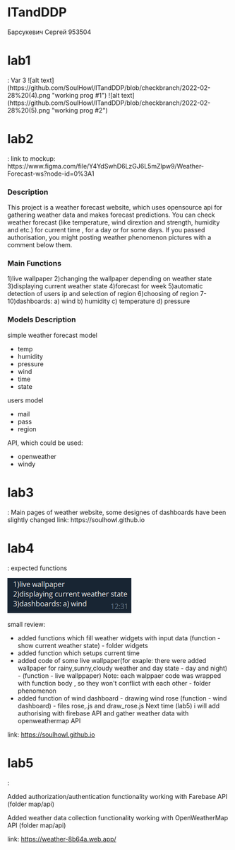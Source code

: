 # ITandDDP
Барсукевич Сергей 953504
<h1> lab1 </h1> :
Var 3
![alt text](https://github.com/SoulHowl/ITandDDP/blob/checkbranch/2022-02-28%20(4).png "working prog #1")
![alt text](https://github.com/SoulHowl/ITandDDP/blob/checkbranch/2022-02-28%20(5).png "working prog #2")

<h1> lab2 </h1>:
link to mockup:
https://www.figma.com/file/Y4YdSwhD6LzGJ6L5mZlpw9/Weather-Forecast-ws?node-id=0%3A1
<h3>Description</h3>

This project is a weather forecast website, which uses opensource api for gathering weather data and makes 
forecast predictions. You can check weather forecast (like temperature, wind dirextion and strength, humidity and etc.) 
for current time , for a day or for some days. If you passed authorisation, you might posting weather phenomenon pictures with a comment
below them. 

<h3>Main Functions</h3>

1)live wallpaper 
2)changing the wallpaper depending on  weather state
3)displaying current weather state
4)forecast for week
5)automatic detection of users ip and selection of region 
6)choosing of region
7-10)dashboards:
a) wind
b) humidity
c) temperature
d) pressure

<h3>Models Description</h3>

simple weather forecast model
- temp
- humidity
- pressure
- wind
- time
- state

users model
- mail
- pass
- region

API, which could be used:
- openweather
- windy
<h1> lab3 </h1>:
Main pages of weather website,
some designes of dashboards have been slightly changed
link: https://soulhowl.github.io


<h1> lab4 </h1>:
expected functions

![alt text](https://github.com/SoulHowl/ITandDDP/blob/checkbranch/lab4tasks.png "functions")

small review:
- added functions which fill weather widgets with input data (function - show current weather state) - folder widgets
- added function which setups current time
- added code of some live wallpaper(for exaple: there were added wallpaper for rainy,sunny,cloudy weather and day state - day and night) - (function - live wallppaper) Note: each walppaer code was wrapped with function body , so they won't conflict with each other - folder phenomenon
- added function of wind dashboard - drawing wind rose (function - wind dashboard) - files rose,.js and draw_rose.js
Next time (lab5) i will add authorising with firebase API and gather weather data with openweathermap API

link: https://soulhowl.github.io

<h1> lab5 </h1>:

Added authorization/authentication functionality working with Farebase API (folder map/api)

Added weather data collection functionality working with OpenWeatherMap API (folder map/api)

link: https://weather-8b64a.web.app/
